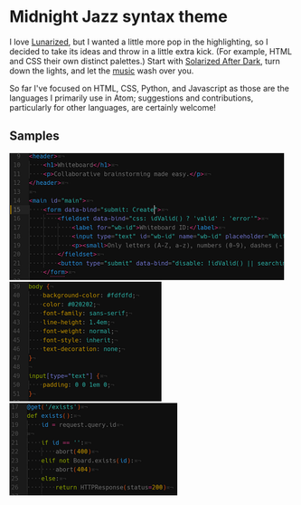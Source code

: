 # Midnight Jazz syntax theme

I love [Lunarized](https://github.com/aclissold/lunarized-syntax), but I wanted a little more pop in the highlighting, so I decided to take its ideas and throw in a little extra kick.  (For example, HTML and CSS their own distinct palettes.)  Start with [Solarized After Dark](https://github.com/atom/solarized-dark-syntax), turn down the lights, and let the [music](http://somafm.com/) wash over you.

So far I've focused on HTML, CSS, Python, and Javascript as those are the languages I primarily use in Atom; suggestions and contributions, particularly for other languages, are certainly welcome!

## Samples

![HTML sample](https://github.com/PlaidPhantom/midnight-jazz-syntax/raw/master/samples/html.png)
![CSS sample](https://github.com/PlaidPhantom/midnight-jazz-syntax/raw/master/samples/css.png)
![Python sample](https://github.com/PlaidPhantom/midnight-jazz-syntax/raw/master/samples/python.png)
